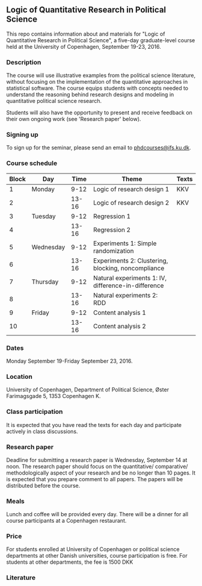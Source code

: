 ## Logic of Quantitative Research in Political Science

This repo contains information about and materials for "Logic of Quantitative Research in Political Science", a five-day graduate-level course held at the University of Copenhagen, September 19-23, 2016.

### Description

The course will use illustrative examples from the political science literature, without focusing on the implementation of the quantitative approaches in statistical software.  The course equips students with concepts needed to understand the reasoning behind research designs and modeling in quantitative political science research.

Students will also have the opportunity to present and receive feedback on their own ongoing work (see 'Research paper' below).

### Signing up

To sign up for the seminar, please send an email to [phdcourses@ifs.ku.dk](mailto:phdcourses@ifs.ku.dk).

### Course schedule

Block | Day   | Time | Theme | Texts
---|---|---|---|---
1 | Monday    | 9-12 | Logic of research design 1 | KKV
2 |           | 13-16| Logic of research design 2 | KKV
3 | Tuesday   | 9-12 | Regression 1 |
4 |           | 13-16| Regression 2 |
5 | Wednesday | 9-12 | Experiments 1: Simple randomization |
6 |           | 13-16| Experiments 2: Clustering, blocking, noncompliance |
7 | Thursday  | 9-12 | Natural experiments 1: IV, difference-in-difference |
8 |           | 13-16| Natural experiments 2: RDD |
9 | Friday    | 9-12 | Content analysis 1 |
10|           | 13-16| Content analysis 2 |

### Dates

Monday September 19-Friday September 23, 2016.

### Location

University of Copenhagen, Department of Political Science, Øster Farimagsgade 5, 1353 Copenhagen K.

### Class participation

It is expected that you have read the texts for each day and participate actively in class discussions.

### Research paper

Deadline for submitting a research paper is Wednesday, September 14 at noon. The research paper should focus on the quantitative/ comparative/ methodologically aspect of your research and be no longer than 10 pages. It is expected that you prepare comment to all papers. The papers will be distributed before the course.

### Meals

Lunch and coffee will be provided every day. There will be a dinner for all course participants at a Copenhagen restaurant.

### Price

For students enrolled at University of Copenhagen or political science departments at other Danish universities, course participation is free. For students at other departments, the fee is 1500 DKK

### Literature

